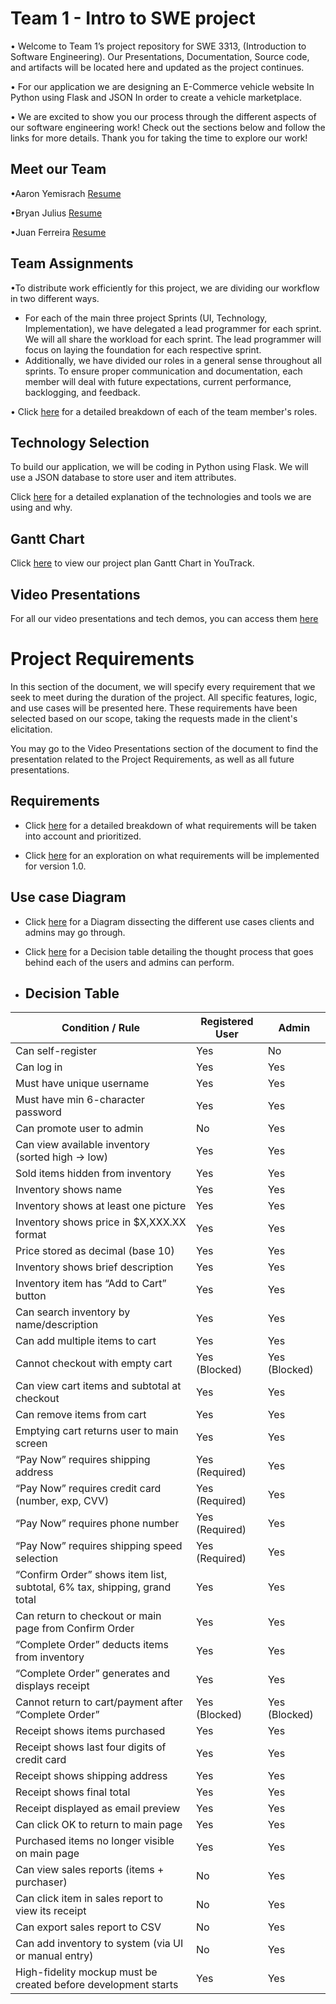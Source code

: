 # Team 1 - Intro to SWE project

• Welcome to Team 1’s project repository for SWE 3313, (Introduction to Software Engineering). Our Presentations, Documentation, Source code, and artifacts will be located here and updated as the project continues.


• For our application we are designing an E-Commerce vehicle website In Python using Flask and JSON In order to create a vehicle marketplace. 

• We are excited to show you our process through the different aspects of our software engineering work! Check out the sections below and follow the links for more details. Thank you for taking the time to explore our work!

## Meet our Team

•Aaron Yemisrach   [Resume](Aaron_Resume.md)

•Bryan Julius      [Resume](Bryan_Resume.md)

•Juan Ferreira     [Resume](Juan_Resume.md)

## Team Assignments 
•To distribute work efficiently for this project, we are dividing our workflow in two different ways. 
- For each of the main three project Sprints (UI, Technology, Implementation), we have delegated a lead programmer for each sprint. We will all share the workload for each sprint. The lead programmer will focus on laying the foundation for each respective sprint.
- Additionally, we have divided our roles in a general sense throughout all sprints. To ensure proper communication and documentation, each member will deal with future expectations, current performance, backlogging, and feedback.

• Click [here](TeamAssignments.md) for a detailed breakdown of each of the team member's roles.

## Technology Selection
To build our application, we will be coding in Python using Flask. We will use a JSON database to store user and item attributes.

Click [here](Technology_Description.md) for a detailed explanation of the technologies and tools we are using and why.

## Gantt Chart

Click [here](https://motorsports.youtrack.cloud/gantt-charts/226-0) to view our project plan Gantt Chart in YouTrack.

## Video Presentations
For all our video presentations and tech demos, you can access them [here](Video_Presentations.md)


# Project Requirements

In this section of the document, we will specify every requirement that we seek to meet during the duration of the project. All specific features, logic, and use cases will be presented here. These requirements have been selected based on our scope, taking the requests made in the client's elicitation.

You may go to the Video Presentations section of the document to find the presentation related to the Project Requirements, as well as all future presentations.

## Requirements

- Click [here](Requirement_Writing.md) for a detailed breakdown of what requirements will be taken into account and prioritized.
  
- Click [here](1.0_Version_Expectations.md) for an exploration on what requirements will be implemented for version 1.0.

## Use case Diagram

- Click [here]() for a Diagram dissecting the different use cases clients and admins may go through. 

- Click [here]() for a Decision table detailing the thought process that goes behind each of the users and admins can perform.

- ## Decision Table
  


| Condition / Rule                                                                 | Registered User | Admin |
|----------------------------------------------------------------------------------|------------------|--------|
| Can self-register                                                                | Yes              | No     |
| Can log in                                                                       | Yes              | Yes    |
| Must have unique username                                                        | Yes              | Yes    |
| Must have min 6-character password                                               | Yes              | Yes    |
| Can promote user to admin                                                        | No               | Yes    |
| Can view available inventory (sorted high → low)                                 | Yes              | Yes    |
| Sold items hidden from inventory                                                 | Yes              | Yes    |
| Inventory shows name                                                             | Yes              | Yes    |
| Inventory shows at least one picture                                             | Yes              | Yes    |
| Inventory shows price in $X,XXX.XX format                                        | Yes              | Yes    |
| Price stored as decimal (base 10)                                                | Yes              | Yes    |
| Inventory shows brief description                                                | Yes              | Yes    |
| Inventory item has “Add to Cart” button                                          | Yes              | Yes    |
| Can search inventory by name/description                                         | Yes              | Yes    |
| Can add multiple items to cart                                                   | Yes              | Yes    |
| Cannot checkout with empty cart                                                  | Yes (Blocked)    | Yes (Blocked) |
| Can view cart items and subtotal at checkout                                     | Yes              | Yes    |
| Can remove items from cart                                                       | Yes              | Yes    |
| Emptying cart returns user to main screen                                        | Yes              | Yes    |
| “Pay Now” requires shipping address                                              | Yes (Required)   | Yes    |
| “Pay Now” requires credit card (number, exp, CVV)                                | Yes (Required)   | Yes    |
| “Pay Now” requires phone number                                                  | Yes (Required)   | Yes    |
| “Pay Now” requires shipping speed selection                                      | Yes (Required)   | Yes    |
| “Confirm Order” shows item list, subtotal, 6% tax, shipping, grand total         | Yes              | Yes    |
| Can return to checkout or main page from Confirm Order                           | Yes              | Yes    |
| “Complete Order” deducts items from inventory                                    | Yes              | Yes    |
| “Complete Order” generates and displays receipt                                  | Yes              | Yes    |
| Cannot return to cart/payment after “Complete Order”                             | Yes (Blocked)    | Yes (Blocked) |
| Receipt shows items purchased                                                    | Yes              | Yes    |
| Receipt shows last four digits of credit card                                    | Yes              | Yes    |
| Receipt shows shipping address                                                   | Yes              | Yes    |
| Receipt shows final total                                                        | Yes              | Yes    |
| Receipt displayed as email preview                                               | Yes              | Yes    |
| Can click OK to return to main page                                              | Yes              | Yes    |
| Purchased items no longer visible on main page                                   | Yes              | Yes    |
| Can view sales reports (items + purchaser)                                       | No               | Yes    |
| Can click item in sales report to view its receipt                               | No               | Yes    |
| Can export sales report to CSV                                                   | No               | Yes    |
| Can add inventory to system (via UI or manual entry)                             | No               | Yes    |
| High-fidelity mockup must be created before development starts                   | Yes              | Yes    |





